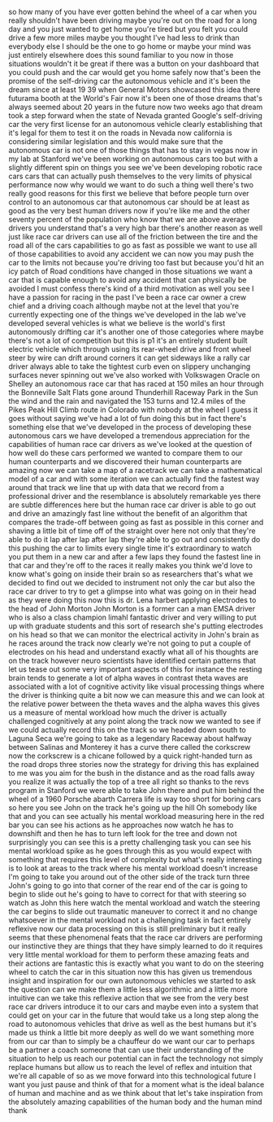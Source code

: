 
so how many of you have ever gotten
behind the wheel of a car when you
really shouldn&#39;t have been driving maybe
you&#39;re out on the road for a long day
and you just wanted to get home you&#39;re
tired but you felt you could drive a few
more miles maybe you thought I&#39;ve had
less to drink than everybody else I
should be the one to go home or maybe
your mind was just entirely elsewhere
does this sound familiar to you now in
those situations wouldn&#39;t it be great if
there was a button on your dashboard
that you could push and the car would
get you home safely now that&#39;s been the
promise of the self-driving car the
autonomous vehicle and it&#39;s been the
dream since at least 19 39 when General
Motors showcased this idea there
futurama booth at the World&#39;s Fair now
it&#39;s been one of those dreams that&#39;s
always seemed about 20 years in the
future now two weeks ago that dream took
a step forward when the state of Nevada
granted Google&#39;s self-driving car the
very first license for an autonomous
vehicle clearly establishing that it&#39;s
legal for them to test it on the roads
in Nevada now california is considering
similar legislation and this would make
sure that the autonomous car is not one
of those things that has to stay in
vegas
now in my lab at Stanford we&#39;ve been
working on autonomous cars too but with
a slightly different spin on things you
see we&#39;ve been developing robotic race
cars cars that can actually push
themselves to the very limits of
physical performance now why would we
want to do such a thing well there&#39;s two
really good reasons for this first we
believe that before people turn over
control to an autonomous car that
autonomous car should be at least as
good as the very best human drivers now
if you&#39;re like me and the other seventy
percent of the population who know that
we are above average drivers you
understand that&#39;s a very high bar
there&#39;s another reason as well just like
race car drivers can use all of the
friction between the tire and the road
all of the cars capabilities to go as
fast as possible we want to use all of
those capabilities to avoid any accident
we can now you may push the car to the
limits not because you&#39;re driving too
fast but because you&#39;d hit an icy patch
of Road conditions have changed in those
situations we want a car that is capable
enough to avoid any accident that can
physically be avoided I must confess
there&#39;s kind of a third motivation as
well you see I have a passion for racing
in the past I&#39;ve been a race car owner a
crew chief and a driving coach although
maybe not at the level that you&#39;re
currently expecting one of the things
we&#39;ve developed in the lab we&#39;ve
developed several vehicles is what we
believe is the world&#39;s first
autonomously drifting car it&#39;s another
one of those categories where maybe
there&#39;s not a lot of competition
but this is p1 it&#39;s an entirely student
built electric vehicle which through
using its rear-wheel drive and front
wheel steer by wire can drift around
corners it can get sideways like a rally
car driver always able to take the
tightest curb even on slippery
unchanging surfaces never spinning out
we&#39;ve also worked with Volkswagen Oracle
on Shelley an autonomous race car that
has raced at 150 miles an hour through
the Bonneville Salt Flats gone around
Thunderhill Raceway Park in the Sun the
wind and the rain and navigated the 153
turns and 12.4 miles of the Pikes Peak
Hill Climb route in Colorado with nobody
at the wheel
I guess it goes without saying we&#39;ve had
a lot of fun doing this but in fact
there&#39;s something else that we&#39;ve
developed in the process of developing
these autonomous cars we have developed
a tremendous appreciation for the
capabilities of human race car drivers
as we&#39;ve looked at the question of how
well do these cars performed we wanted
to compare them to our human
counterparts and we discovered their
human counterparts are amazing now we
can take a map of a racetrack we can
take a mathematical model of a car and
with some iteration we can actually find
the fastest way around that track we
line that up with data that we record
from a professional driver and the
resemblance is absolutely remarkable yes
there are subtle differences here but
the human race car driver is able to go
out and drive an amazingly fast line
without the benefit of an algorithm that
compares the trade-off between going as
fast as possible in this corner and
shaving a little bit of time off of the
straight over here not only that they&#39;re
able to do it lap after lap after lap
they&#39;re able to go out and consistently
do this pushing the car to limits every
single time it&#39;s extraordinary to watch
you put them in a new car and after a
few laps they found the fastest line in
that car and they&#39;re off to the races it
really makes you think we&#39;d love to know
what&#39;s going on inside their brain so as
researchers that&#39;s what we decided to
find out we decided to instrument not
only the car but also the race car
driver to try to get a glimpse into what
was going on in their head as they were
doing this now this is dr. Lena harbert
applying electrodes to the head of John
Morton John Morton is a former can a man
EMSA driver who is also a class champion
limahl fantastic driver and very willing
to put up with graduate students and
this sort of research
she&#39;s putting electrodes on his head so
that we can monitor the electrical
activity in John&#39;s brain as he races
around the track now clearly we&#39;re not
going to put a couple of electrodes on
his head and understand exactly what all
of his thoughts are on the track however
neuro scientists have identified certain
patterns that let us tease out some very
important aspects of this for instance
the resting brain tends to generate a
lot of alpha waves in contrast theta
waves are associated with a lot of
cognitive activity like visual
processing things where the driver is
thinking quite a bit now we can measure
this and we can look at the relative
power between the theta waves and the
alpha waves this gives us a measure of
mental workload how much the driver is
actually challenged cognitively at any
point along the track now we wanted to
see if we could actually record this on
the track so we headed down south to
Laguna Seca we&#39;re going to take as a
legendary Raceway about halfway between
Salinas and Monterey it has a curve
there called the corkscrew now the
corkscrew is a chicane followed by a
quick right-handed turn as the road
drops three stories now the strategy for
driving this has explained to me was you
aim for the bush in the distance and as
the road falls away you realize it was
actually the top of a tree all right so
thanks to the revs program in Stanford
we were able to take John there and put
him behind the wheel of a 1960 Porsche
abarth Carrera life is way too short for
boring cars so here you see John on the
track he&#39;s going up the hill Oh somebody
like that and you can see actually his
mental workload measuring here in the
red bar you can see his actions as he
approaches now watch he has to downshift
and then he has to turn left look for
the tree and down not surprisingly you
can see this is a pretty challenging
task you can see his mental workload
spike as he goes through this as you
would expect with something that
requires this level of complexity but
what&#39;s really interesting is to look at
areas to the track where his mental
workload doesn&#39;t increase I&#39;m going to
take you around out of the other side of
the track turn three John&#39;s going to go
into that corner of the rear end of the
car is going to begin to slide out he&#39;s
going to have to correct for that with
steering so watch as John
this here watch the mental workload and
watch the steering the car begins to
slide out traumatic maneuver to correct
it and no change whatsoever in the
mental workload not a challenging task
in fact entirely reflexive now our data
processing on this is still preliminary
but it really seems that these
phenomenal feats that the race car
drivers are performing our instinctive
they are things that they have simply
learned to do it requires very little
mental workload for them to perform
these amazing feats and their actions
are fantastic this is exactly what you
want to do on the steering wheel to
catch the car in this situation now this
has given us tremendous insight and
inspiration for our own autonomous
vehicles we started to ask the question
can we make them a little less
algorithmic and a little more intuitive
can we take this reflexive action that
we see from the very best race car
drivers introduce it to our cars and
maybe even into a system that could get
on your car in the future that would
take us a long step along the road to
autonomous vehicles that drive as well
as the best humans but it&#39;s made us
think a little bit more deeply as well
do we want something more from our car
than to simply be a chauffeur do we want
our car to perhaps be a partner a coach
someone that can use their understanding
of the situation to help us reach our
potential can in fact the technology not
simply replace humans but allow us to
reach the level of reflex and intuition
that we&#39;re all capable of so as we move
forward into this technological future I
want you just pause and think of that
for a moment what is the ideal balance
of human and machine and as we think
about that let&#39;s take inspiration from
the absolutely amazing capabilities of
the human body and the human mind thank
